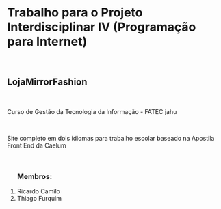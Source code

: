 <!DOCTYPE html>
<html lang="pt-br">
<head>
	<title>README</title>
	<meta charset="utf-8">
	<meta name="viewport" content="width=device-width, initial-scale=1, shrink-to-fit=no">
</head>
<body>


<div>
<h1>Trabalho para o Projeto Interdisciplinar IV (Programação para Internet)</h1>
<br>
<h2 class="bg-dark">LojaMirrorFashion</h2>
<br>
<p> Curso de Gestão da Tecnologia da Informação - FATEC jahu</p>
<br>
<p>Site completo em dois idiomas para trabalho escolar baseado na Apostila Front End da Caelum</p>
<br>
<ol>
<h3>Membros:</h3>
<li>Ricardo Camilo</li>
<li>Thiago Furquim</li>
</ol>
</div>

